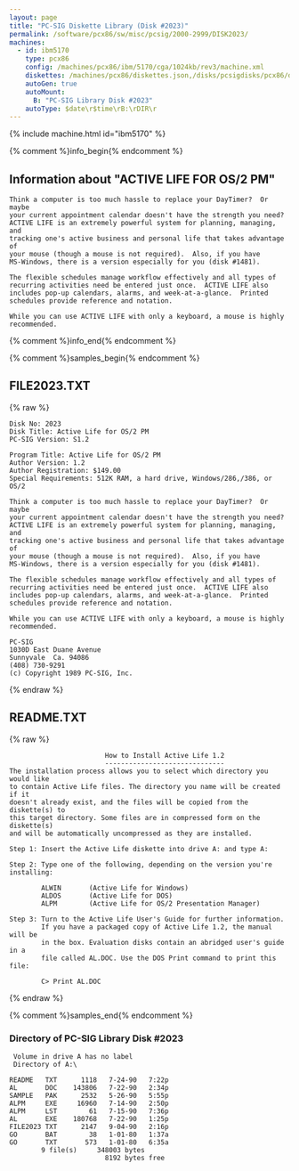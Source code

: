 ```yaml
---
layout: page
title: "PC-SIG Diskette Library (Disk #2023)"
permalink: /software/pcx86/sw/misc/pcsig/2000-2999/DISK2023/
machines:
  - id: ibm5170
    type: pcx86
    config: /machines/pcx86/ibm/5170/cga/1024kb/rev3/machine.xml
    diskettes: /machines/pcx86/diskettes.json,/disks/pcsigdisks/pcx86/diskettes.json
    autoGen: true
    autoMount:
      B: "PC-SIG Library Disk #2023"
    autoType: $date\r$time\rB:\rDIR\r
---
```


{% include machine.html id="ibm5170" %}

{% comment %}info_begin{% endcomment %}

## Information about "ACTIVE LIFE FOR OS/2 PM"

    Think a computer is too much hassle to replace your DayTimer?  Or maybe
    your current appointment calendar doesn't have the strength you need?
    ACTIVE LIFE is an extremely powerful system for planning, managing, and
    tracking one's active business and personal life that takes advantage of
    your mouse (though a mouse is not required).  Also, if you have
    MS-Windows, there is a version especially for you (disk #1481).
    
    The flexible schedules manage workflow effectively and all types of
    recurring activities need be entered just once.  ACTIVE LIFE also
    includes pop-up calendars, alarms, and week-at-a-glance.  Printed
    schedules provide reference and notation.
    
    While you can use ACTIVE LIFE with only a keyboard, a mouse is highly
    recommended.
{% comment %}info_end{% endcomment %}

{% comment %}samples_begin{% endcomment %}

## FILE2023.TXT

{% raw %}
```
Disk No: 2023                                                           
Disk Title: Active Life for OS/2 PM                                     
PC-SIG Version: S1.2                                                    
                                                                        
Program Title: Active Life for OS/2 PM                                  
Author Version: 1.2                                                     
Author Registration: $149.00                                            
Special Requirements: 512K RAM, a hard drive, Windows/286,/386, or OS/2 
                                                                        
Think a computer is too much hassle to replace your DayTimer?  Or maybe 
your current appointment calendar doesn't have the strength you need?   
ACTIVE LIFE is an extremely powerful system for planning, managing, and 
tracking one's active business and personal life that takes advantage of
your mouse (though a mouse is not required).  Also, if you have         
MS-Windows, there is a version especially for you (disk #1481).         
                                                                        
The flexible schedules manage workflow effectively and all types of     
recurring activities need be entered just once.  ACTIVE LIFE also       
includes pop-up calendars, alarms, and week-at-a-glance.  Printed       
schedules provide reference and notation.                               
                                                                        
While you can use ACTIVE LIFE with only a keyboard, a mouse is highly   
recommended.                                                            
                                                                        
PC-SIG                                                                  
1030D East Duane Avenue                                                 
Sunnyvale  Ca. 94086                                                    
(408) 730-9291                                                          
(c) Copyright 1989 PC-SIG, Inc.                                         
```
{% endraw %}

## README.TXT

{% raw %}
```
                        How to Install Active Life 1.2
                        ------------------------------
The installation process allows you to select which directory you would like
to contain Active Life files. The directory you name will be created if it
doesn't already exist, and the files will be copied from the diskette(s) to
this target directory. Some files are in compressed form on the diskette(s)
and will be automatically uncompressed as they are installed.

Step 1: Insert the Active Life diskette into drive A: and type A:

Step 2: Type one of the following, depending on the version you're installing:

        ALWIN       (Active Life for Windows)
        ALDOS       (Active Life for DOS)
        ALPM        (Active Life for OS/2 Presentation Manager)

Step 3: Turn to the Active Life User's Guide for further information.
        If you have a packaged copy of Active Life 1.2, the manual will be
        in the box. Evaluation disks contain an abridged user's guide in a
        file called AL.DOC. Use the DOS Print command to print this file:

        C> Print AL.DOC
```
{% endraw %}

{% comment %}samples_end{% endcomment %}

### Directory of PC-SIG Library Disk #2023

     Volume in drive A has no label
     Directory of A:\

    README   TXT      1118   7-24-90   7:22p
    AL       DOC    143806   7-22-90   2:34p
    SAMPLE   PAK      2532   5-26-90   5:55p
    ALPM     EXE     16960   7-14-90   2:50p
    ALPM     LST        61   7-15-90   7:36p
    AL       EXE    180768   7-22-90   1:25p
    FILE2023 TXT      2147   9-04-90   2:16p
    GO       BAT        38   1-01-80   1:37a
    GO       TXT       573   1-01-80   6:35a
            9 file(s)     348003 bytes
                            8192 bytes free
